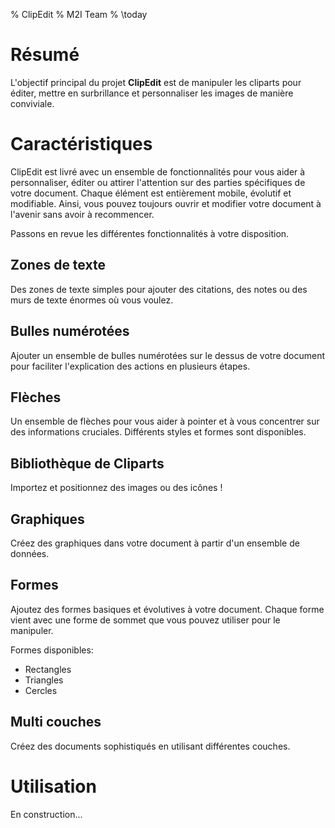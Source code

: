 % ClipEdit
% M2I Team
% \today

# Résumé

L'objectif principal du projet **ClipEdit** est de manipuler les cliparts pour éditer, mettre en surbrillance et personnaliser les images de manière conviviale.

# Caractéristiques

ClipEdit est livré avec un ensemble de fonctionnalités pour vous aider à personnaliser, éditer ou attirer l'attention sur des parties spécifiques de votre document. Chaque élément est entièrement mobile, évolutif et modifiable. Ainsi, vous pouvez toujours ouvrir et modifier votre document à l'avenir sans avoir à recommencer.

Passons en revue les différentes fonctionnalités à votre disposition.

## Zones de texte

Des zones de texte simples pour ajouter des citations, des notes ou des murs de texte énormes où vous voulez.

## Bulles numérotées

Ajouter un ensemble de bulles numérotées sur le dessus de votre document pour faciliter l'explication des actions en plusieurs étapes.

## Flèches

Un ensemble de flèches pour vous aider à pointer et à vous concentrer sur des informations cruciales. Différents styles et formes sont disponibles.

## Bibliothèque de Cliparts

Importez et positionnez des images ou des icônes !

## Graphiques

Créez des graphiques dans votre document à partir d'un ensemble de données.

## Formes

Ajoutez des formes basiques et évolutives à votre document. Chaque forme vient avec une forme de sommet que vous pouvez utiliser pour le manipuler.

Formes disponibles:

* Rectangles
* Triangles
* Cercles

## Multi couches

Créez des documents sophistiqués en utilisant différentes couches.

# Utilisation

En construction...

